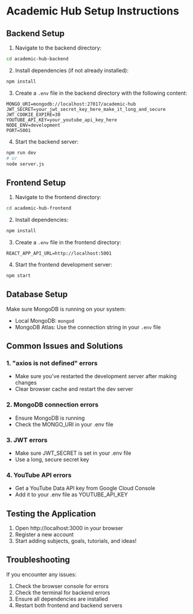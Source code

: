 # Academic Hub Setup Instructions

## Backend Setup

1. Navigate to the backend directory:
```bash
cd academic-hub-backend
```

2. Install dependencies (if not already installed):
```bash
npm install
```

3. Create a `.env` file in the backend directory with the following content:
```env
MONGO_URI=mongodb://localhost:27017/academic-hub
JWT_SECRET=your_jwt_secret_key_here_make_it_long_and_secure
JWT_COOKIE_EXPIRE=30
YOUTUBE_API_KEY=your_youtube_api_key_here
NODE_ENV=development
PORT=5001
```

4. Start the backend server:
```bash
npm run dev
# or
node server.js
```

## Frontend Setup

1. Navigate to the frontend directory:
```bash
cd academic-hub-frontend
```

2. Install dependencies:
```bash
npm install
```

3. Create a `.env` file in the frontend directory:
```env
REACT_APP_API_URL=http://localhost:5001
```

4. Start the frontend development server:
```bash
npm start
```

## Database Setup

Make sure MongoDB is running on your system:
- Local MongoDB: `mongod`
- MongoDB Atlas: Use the connection string in your `.env` file

## Common Issues and Solutions

### 1. "axios is not defined" errors
- Make sure you've restarted the development server after making changes
- Clear browser cache and restart the dev server

### 2. MongoDB connection errors
- Ensure MongoDB is running
- Check the MONGO_URI in your .env file

### 3. JWT errors
- Make sure JWT_SECRET is set in your .env file
- Use a long, secure secret key

### 4. YouTube API errors
- Get a YouTube Data API key from Google Cloud Console
- Add it to your .env file as YOUTUBE_API_KEY

## Testing the Application

1. Open http://localhost:3000 in your browser
2. Register a new account
3. Start adding subjects, goals, tutorials, and ideas!

## Troubleshooting

If you encounter any issues:
1. Check the browser console for errors
2. Check the terminal for backend errors
3. Ensure all dependencies are installed
4. Restart both frontend and backend servers



